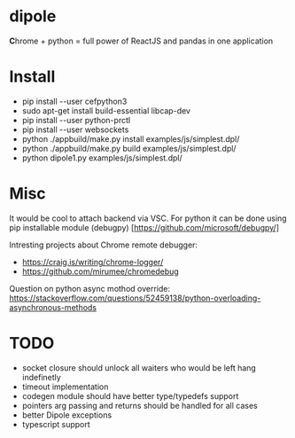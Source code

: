 # dipole

<b>C</b>hrome + python = full power of ReactJS and pandas in one application

# Install

- pip install --user cefpython3
- sudo apt-get install build-essential libcap-dev
- pip install --user python-prctl
- pip install --user websockets
- python ./appbuild/make.py install examples/js/simplest.dpl/
- python ./appbuild/make.py build examples/js/simplest.dpl/
- python dipole1.py examples/js/simplest.dpl/

# Misc

It would be cool to attach backend via VSC. For python it can be done using pip installable module (debugpy) [https://github.com/microsoft/debugpy/]

Intresting projects about Chrome remote debugger:

- https://craig.is/writing/chrome-logger/
- https://github.com/mirumee/chromedebug

Question on python async mothod override: https://stackoverflow.com/questions/52459138/python-overloading-asynchronous-methods

# TODO

- socket closure should unlock all waiters who would be left hang indefinetly
- timeout implementation
- codegen module should have better type/typedefs support
- pointers arg passing and returns should be handled for all cases
- better Dipole exceptions
- typescript support
